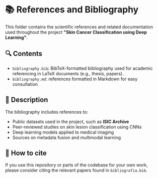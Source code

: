 # 📚 References and Bibliography

This folder contains the scientific references and related documentation used throughout the project **"Skin Cancer Classification using Deep Learning"**.

## 🔍 Contents

- `bibliography.bib`: BibTeX-formatted bibliography used for academic referencing in LaTeX documents (e.g., thesis, papers).
- `bibliography.md`: references formatted in Markdown for easy consultation



## 🧾 Description

The bibliography includes references to:

- Public datasets used in the project, such as **ISIC Archive** 
- Peer-reviewed studies on skin lesion classification using CNNs
- Deep learning models applied to medical imaging
- Sources on metadata fusion and multimodal learning

## 📌 How to cite

If you use this repository or parts of the codebase for your own work, please consider citing the relevant papers found in `bibliografia.bib`.
